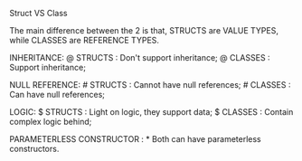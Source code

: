 Struct VS Class

The main difference between the 2 is that, STRUCTS are VALUE TYPES, while CLASSES are REFERENCE TYPES.

INHERITANCE:
      @ STRUCTS : Don't support inheritance;
      @ CLASSES : Support inheritance;
      
NULL REFERENCE:
      # STRUCTS : Cannot have null references;
      # CLASSES : Can have null references;
      
LOGIC:
      $ STRUCTS : Light on logic, they support data;
      $ CLASSES : Contain complex logic behind;
      
PARAMETERLESS CONSTRUCTOR :
      * Both can have parameterless constructors.
